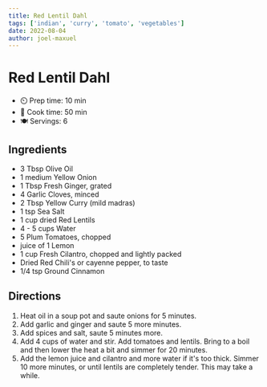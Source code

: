 ```yaml
---
title: Red Lentil Dahl
tags: ['indian', 'curry', 'tomato', 'vegetables']
date: 2022-08-04
author: joel-maxuel
---
```


# Red Lentil Dahl

- ⏲️ Prep time: 10 min
- 🍳 Cook time: 50 min
- 🍽️ Servings: 6

## Ingredients

- 3 Tbsp Olive Oil
- 1 medium Yellow Onion
- 1 Tbsp Fresh Ginger, grated
- 4 Garlic Cloves, minced
- 2 Tbsp Yellow Curry (mild madras)
- 1 tsp Sea Salt
- 1 cup dried Red Lentils
- 4 - 5 cups Water
- 5 Plum Tomatoes, chopped
- juice of 1 Lemon
- 1 cup Fresh Cilantro, chopped and lightly packed
- Dried Red Chili's or cayenne pepper, to taste
- 1/4 tsp Ground Cinnamon

## Directions

1. Heat oil in a soup pot and saute onions for 5 minutes.
2. Add garlic and ginger and saute 5 more minutes.
3. Add spices and salt, saute 5 minutes more.
4. Add 4 cups of water and stir.  Add tomatoes and lentils. Bring to a boil and then lower the heat a bit and simmer for 20 minutes.
5. Add the lemon juice and cilantro and more water if it's too thick.  Simmer 10 more minutes, or until lentils are completely tender. This may take a while.
